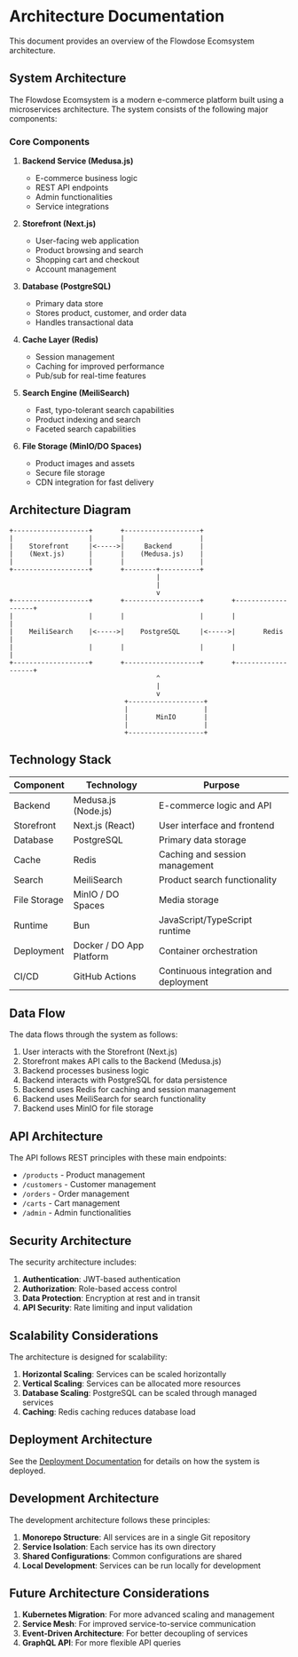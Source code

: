 # Architecture Documentation

This document provides an overview of the Flowdose Ecomsystem architecture.

## System Architecture

The Flowdose Ecomsystem is a modern e-commerce platform built using a microservices architecture. The system consists of the following major components:

### Core Components

1. **Backend Service (Medusa.js)**
   - E-commerce business logic
   - REST API endpoints
   - Admin functionalities
   - Service integrations

2. **Storefront (Next.js)**
   - User-facing web application
   - Product browsing and search
   - Shopping cart and checkout
   - Account management

3. **Database (PostgreSQL)**
   - Primary data store
   - Stores product, customer, and order data
   - Handles transactional data

4. **Cache Layer (Redis)**
   - Session management
   - Caching for improved performance
   - Pub/sub for real-time features

5. **Search Engine (MeiliSearch)**
   - Fast, typo-tolerant search capabilities
   - Product indexing and search
   - Faceted search capabilities

6. **File Storage (MinIO/DO Spaces)**
   - Product images and assets
   - Secure file storage
   - CDN integration for fast delivery

## Architecture Diagram

```
+-------------------+       +-------------------+
|                   |       |                   |
|    Storefront     |<----->|     Backend       |
|    (Next.js)      |       |    (Medusa.js)    |
|                   |       |                   |
+-------------------+       +--------+----------+
                                     |
                                     |
                                     v
+-------------------+       +-------------------+       +-------------------+
|                   |       |                   |       |                   |
|    MeiliSearch    |<----->|    PostgreSQL     |<----->|       Redis       |
|                   |       |                   |       |                   |
+-------------------+       +-------------------+       +-------------------+
                                     ^
                                     |
                                     v
                             +-------------------+
                             |                   |
                             |       MinIO       |
                             |                   |
                             +-------------------+
```

## Technology Stack

| Component        | Technology           | Purpose                                     |
|------------------|----------------------|---------------------------------------------|
| Backend          | Medusa.js (Node.js)  | E-commerce logic and API                    |
| Storefront       | Next.js (React)      | User interface and frontend                 |
| Database         | PostgreSQL           | Primary data storage                        |
| Cache            | Redis                | Caching and session management              |
| Search           | MeiliSearch          | Product search functionality                |
| File Storage     | MinIO / DO Spaces    | Media storage                               |
| Runtime          | Bun                  | JavaScript/TypeScript runtime               |
| Deployment       | Docker / DO App Platform | Container orchestration                 |
| CI/CD            | GitHub Actions       | Continuous integration and deployment       |

## Data Flow

The data flows through the system as follows:

1. User interacts with the Storefront (Next.js)
2. Storefront makes API calls to the Backend (Medusa.js)
3. Backend processes business logic
4. Backend interacts with PostgreSQL for data persistence
5. Backend uses Redis for caching and session management
6. Backend uses MeiliSearch for search functionality
7. Backend uses MinIO for file storage

## API Architecture

The API follows REST principles with these main endpoints:

- `/products` - Product management
- `/customers` - Customer management
- `/orders` - Order management
- `/carts` - Cart management
- `/admin` - Admin functionalities

## Security Architecture

The security architecture includes:

1. **Authentication**: JWT-based authentication
2. **Authorization**: Role-based access control
3. **Data Protection**: Encryption at rest and in transit
4. **API Security**: Rate limiting and input validation

## Scalability Considerations

The architecture is designed for scalability:

1. **Horizontal Scaling**: Services can be scaled horizontally
2. **Vertical Scaling**: Services can be allocated more resources
3. **Database Scaling**: PostgreSQL can be scaled through managed services
4. **Caching**: Redis caching reduces database load

## Deployment Architecture

See the [Deployment Documentation](../deployment/README.md) for details on how the system is deployed.

## Development Architecture

The development architecture follows these principles:

1. **Monorepo Structure**: All services are in a single Git repository
2. **Service Isolation**: Each service has its own directory
3. **Shared Configurations**: Common configurations are shared
4. **Local Development**: Services can be run locally for development

## Future Architecture Considerations

1. **Kubernetes Migration**: For more advanced scaling and management
2. **Service Mesh**: For improved service-to-service communication
3. **Event-Driven Architecture**: For better decoupling of services
4. **GraphQL API**: For more flexible API queries 
